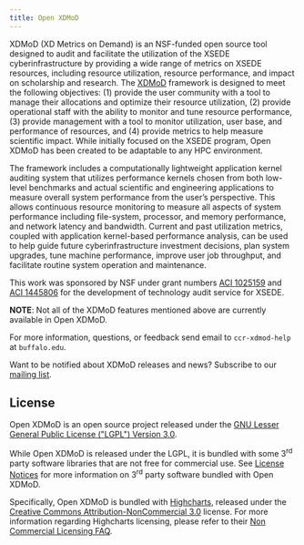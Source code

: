 ```yaml
---
title: Open XDMoD
---
```


XDMoD (XD Metrics on Demand) is an NSF-funded open source tool designed
to audit and facilitate the utilization of the XSEDE cyberinfrastructure
by providing a wide range of metrics on XSEDE resources, including
resource utilization, resource performance, and impact on scholarship
and research.  The [XDMoD](https://xdmod.ccr.buffalo.edu/) framework is
designed to meet the following objectives: (1) provide the user
community with a tool to manage their allocations and optimize their
resource utilization, (2) provide operational staff with the ability to
monitor and tune resource performance, (3) provide management with a
tool to monitor utilization, user base, and performance of resources,
and (4) provide metrics to help measure scientific impact.  While
initially focused on the XSEDE program, Open XDMoD has been created to
be adaptable to any HPC environment.

The framework includes a computationally lightweight application kernel
auditing system that utilizes performance kernels chosen from both
low-level benchmarks and actual scientific and engineering applications
to measure overall system performance from the user’s perspective.  This
allows continuous resource monitoring to measure all aspects of system
performance including file-system, processor, and memory performance,
and network latency and bandwidth.  Current and past utilization
metrics, coupled with application kernel-based performance analysis, can
be used to help guide future cyberinfrastructure investment decisions,
plan system upgrades, tune machine performance, improve user job
throughput, and facilitate routine system operation and maintenance.

This work was sponsored by NSF under grant numbers
[ACI 1025159][nsf-1025159] and [ACI 1445806][nsf-1445806] for the
development of technology audit service for XSEDE.

[nsf-1025159]: http://nsf.gov/awardsearch/showAward?AWD_ID=1025159
[nsf-1445806]: http://nsf.gov/awardsearch/showAward?AWD_ID=1445806

**NOTE**: Not all of the XDMoD features mentioned above are currently
available in Open XDMoD.

For more information, questions, or feedback send email to
`ccr-xdmod-help` at `buffalo.edu`.

Want to be notified about XDMoD releases and news? Subscribe to our
[mailing list][listserv].

[listserv]: http://listserv.buffalo.edu/cgi-bin/wa?SUBED1=ccr-xdmod-list&A=1

License
-------

Open XDMoD is an open source project released under the
[GNU Lesser General Public License ("LGPL") Version 3.0][lgpl3].

[lgpl3]: http://www.gnu.org/licenses/lgpl-3.0.txt

<div markdown="1" class="non-commercial-notice">

While Open XDMoD is released under the LGPL, it is bundled with some
3<sup>rd</sup> party software libraries that are not free for commercial
use. See [License Notices][notices] for more information on
3<sup>rd</sup> party software bundled with Open XDMoD.

Specifically, Open XDMoD is bundled with [Highcharts][], released
under the [Creative Commons Attribution-NonCommercial 3.0][cc-by-nc]
license.  For more information regarding Highcharts licensing, please
refer to their
[Non Commercial Licensing FAQ][highcharts-non-commerical-faq].

</div>

[notices]:                       notices.html
[highcharts]:                    http://shop.highsoft.com/highcharts.html
[cc-by-nc]:                      http://creativecommons.org/licenses/by-nc/3.0/legalcode
[highcharts-non-commerical-faq]: https://shop.highsoft.com/faq/non-commercial

